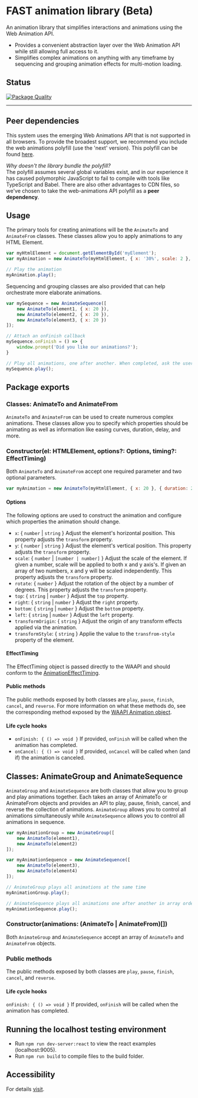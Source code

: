 # FAST animation library (Beta)
An animation library that simplifies interactions and animations using the Web Animation API.

* Provides a convenient abstraction layer over the Web Animation API while still allowing full access to it.
* Simplifies complex animations on anything with any timeframe by sequencing and grouping animation effects for multi-motion loading.

## Status
[![Package Quality](http://npm.packagequality.com/badge/@microsoft/fast-animation.png)](http://packagequality.com/#?package=@microsoft/fast-animation)
***

## Peer dependencies
This system uses the emerging Web Animations API that is not supported in all browsers. To provide the broadest support, we recommend you include the web animations polyfill (use the 'next' version). This polyfill can be found [here](https://cdnjs.com/libraries/web-animations).

*Why doesn't the library bundle the polyfill?*  
The polyfill assumes several global variables exist, and in our experience it has caused polymorphic JavaScript to fail to compile with tools like TypeScript and Babel. There are also other advantages to CDN files, so we've chosen to take the web-animations API polyfill as a **peer dependency**.

## Usage
The primary tools for creating animations will be the `AnimateTo` and `AnimateFrom` classes. These classes allow you to apply animations to any HTML Element.

```javascript
var myHtmlElement = document.getElementById('myElement');
var myAnimation = new AnimateTo(myHtmlElement, { x: '30%', scale: 2 }, { duration: 300, delay: 20 });

// Play the animation
myAnimation.play();
```

Sequencing and grouping classes are also provided that can help orchestrate more elaborate animations.

```javascript
var mySequence = new AnimateSequence([
    new AnimateTo(element1, { x: 20 }),
    new AnimateTo(element2, { x: 20 }),
    new AnimateTo(element3, { x: 20 })
]);

// Attach an onFinish callback
mySequence.onFinish = () => {
    window.prompt('Did you like our animations?');
}

// Play all animations, one after another. When completed, ask the user if they liked the animation sequence.
mySequence.play();
```

## Package exports
### Classes: AnimateTo and AnimateFrom
`AnimateTo` and `AnimateFrom` can be used to create numerous complex animations. These classes allow you to specify which properties should be animating as well as information like easing curves, duration, delay, and more.

### Constructor(el: HTMLElement, options?: Options, timing?: EffectTiming)
Both `AnimateTo` and `AnimateFrom` accept one required parameter and two optional parameters.

```javascript
var myAnimation = new AnimateTo(myHtmlElement, { x: 20 }, { duration: 250 });
```

#### Options
The following options are used to construct the animation and configure which properties the animation should change.

- `x`: { `number` | `string` } Adjust the element's horizontal position. This property adjusts the `transform` property.
- `y`: { `number` | `string` } Adjust the element's vertical position. This property adjusts the `transform` property.
- `scale`: { `number` | `[number | number]` } Adjust the scale of the element. If given a number, scale will be applied to both x and y axis's. If given an array of two numbers, x and y will be scaled independently. This property adjusts the `transform` property. 
- `rotate`: { `number` } Adjust the rotation of the object by a number of degrees. This property adjusts the `transform` property.
- `top`: { `string` | `number` } Adjust the `top` property.
- `right`: { `string` | `number` } Adjust the `right` property.
- `bottom`: { `string` | `number` } Adjust the `bottom` property.
- `left`: { `string` | `number` } Adjust the `left` property.
- `transformOrigin`: { `string` } Adjust the origin of any transform effects applied via the animation.
- `transformStyle`: { `string` } Applie the value to the `transfrom-style` property of the element.

#### EffectTiming
The EffectTiming object is passed directly to the WAAPI and should conform to the [AnimationEffectTiming](https://developer.mozilla.org/en-US/docs/Web/API/AnimationEffectTiming).

#### Public methods
The public methods exposed by both classes are `play`, `pause`, `finish`, `cancel`, and `reverse`. For more information on what these methods do, see the corresponding method exposed by the [WAAPI Animation object](https://developer.mozilla.org/en-US/docs/Web/API/Animation).

#### Life cycle hooks
- `onFinish: { () => void }` If provided, `onFinish` will be called when the animation has completed.
- `onCancel: { () => void }` If provided, `onCancel` will be called when (and if) the animation is canceled.

## Classes: AnimateGroup and AnimateSequence
`AnimateGroup` and `AnimateSequence` are both classes that allow you to group and play animations together. Each takes an array of AnimateTo or AnimateFrom objects and provides an API to play, pause, finish, cancel, and reverse the collection of animations. `AnimateGroup` allows you to control all animations simultaneously while `AnimateSequence` allows you to control all animations in sequence.

```javascript
var myAnimationGroup = new AnimateGroup([
    new AnimateTo(element1),
    new AnimateTo(element2)
]);

var myAnimationSequence = new AnimateSequence([
    new AnimateTo(element3),
    new AnimateTo(element4)
]);

// AnimateGroup plays all animations at the same time
myAnimationGroup.play();

// AnimateSequence plays all animations one after another in array order
myAnimationSequence.play();
```
### Constructor(animations: (AnimateTo | AnimateFrom)[])
Both `AnimateGroup` and `AnimateSequence` accept an array of `AnimateTo` and `AnimateFrom` objects.

### Public methods
The public methods exposed by both classes are `play`, `pause`, `finish`, `cancel`, and `reverse`.

#### Life cycle hooks
`onFinish: { () => void }` If provided, `onFinish` will be called when the animation has completed.

## Running the localhost testing environment
- Run `npm run dev-server:react` to view the react examples (localhost:9005).
- Run `npm run build` to compile files to the build folder.

## Accessibility
For details [visit](https://github.com/Microsoft/fast-animation-library/wiki/Accessibility).
